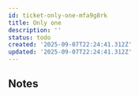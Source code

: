 ```yaml
---
id: ticket-only-one-mfa9g8rk
title: Only one
description: ''
status: todo
created: '2025-09-07T22:24:41.312Z'
updated: '2025-09-07T22:24:41.312Z'
---
```


## Notes
